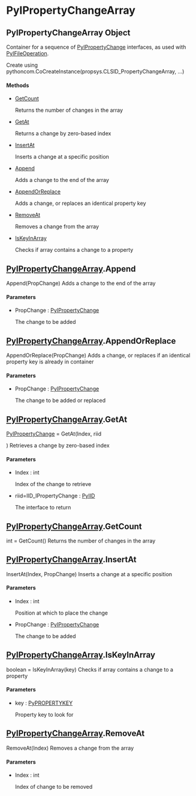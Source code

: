 # PyIPropertyChangeArray


## PyIPropertyChangeArray Object

Container for a sequence of [PyIPropertyChange](PyIPropertyChange.md) interfaces, as used with [PyIFileOperation](PyIFileOperation.md)\. 

Create using pythoncom\.CoCreateInstance\(propsys\.CLSID\_PropertyChangeArray, \.\.\.\)

#### Methods

  - [GetCount](PyIPropertyChangeArray.md#pyipropertychangearraygetcount)

    Returns the number of changes in the array&nbsp;

  - [GetAt](PyIPropertyChangeArray.md#pyipropertychangearraygetat)

    Returns a change by zero-based index&nbsp;

  - [InsertAt](PyIPropertyChangeArray.md#pyipropertychangearrayinsertat)

    Inserts a change at a specific position&nbsp;

  - [Append](PyIPropertyChangeArray.md#pyipropertychangearrayappend)

    Adds a change to the end of the array&nbsp;

  - [AppendOrReplace](PyIPropertyChangeArray.md#pyipropertychangearrayappendorreplace)

    Adds a change, or replaces an identical property key&nbsp;

  - [RemoveAt](PyIPropertyChangeArray.md#pyipropertychangearrayremoveat)

    Removes a change from the array&nbsp;

  - [IsKeyInArray](PyIPropertyChangeArray.md#pyipropertychangearrayiskeyinarray)

    Checks if array contains a change to a property&nbsp;


## [PyIPropertyChangeArray](PyIPropertyChangeArray.md#pyipropertychangearray)\.Append

Append\(PropChange\)
Adds a change to the end of the array

#### Parameters

  - PropChange : [PyIPropertyChange](PyIPropertyChange.md)

    The change to be added


## [PyIPropertyChangeArray](PyIPropertyChangeArray.md#pyipropertychangearray)\.AppendOrReplace

AppendOrReplace\(PropChange\)
Adds a change, or replaces if an identical property key is already in container

#### Parameters

  - PropChange : [PyIPropertyChange](PyIPropertyChange.md)

    The change to be added or replaced


## [PyIPropertyChangeArray](PyIPropertyChangeArray.md#pyipropertychangearray)\.GetAt

[PyIPropertyChange](PyIPropertyChange.md) = GetAt\(Index, riid

\)
Retrieves a change by zero-based index

#### Parameters

  - Index : int

    Index of the change to retrieve

  - riid=IID\_IPropertyChange : [PyIID](PyIID.md)

    The interface to return


## [PyIPropertyChangeArray](PyIPropertyChangeArray.md#pyipropertychangearray)\.GetCount

int = GetCount\(\)
Returns the number of changes in the array


## [PyIPropertyChangeArray](PyIPropertyChangeArray.md#pyipropertychangearray)\.InsertAt

InsertAt\(Index, PropChange\)
Inserts a change at a specific position

#### Parameters

  - Index : int

    Position at which to place the change

  - PropChange : [PyIPropertyChange](PyIPropertyChange.md)

    The change to be added


## [PyIPropertyChangeArray](PyIPropertyChangeArray.md#pyipropertychangearray)\.IsKeyInArray

boolean = IsKeyInArray\(key\)
Checks if array contains a change to a property

#### Parameters

  - key : [PyPROPERTYKEY](PyPROPERTYKEY.md)

    Property key to look for


## [PyIPropertyChangeArray](PyIPropertyChangeArray.md#pyipropertychangearray)\.RemoveAt

RemoveAt\(Index\)
Removes a change from the array

#### Parameters

  - Index : int

    Index of change to be removed